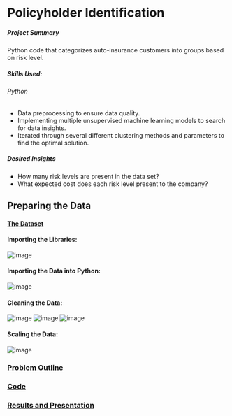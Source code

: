 # Policyholder Identification
##### Project Summary
Python code that categorizes auto-insurance customers into groups based on risk level.
##### Skills Used:
###### Python
* Data preprocessing to ensure data quality.
* Implementing multiple unsupervised machine learning models to search for data insights. 
* Iterated through several different clustering methods and parameters to find the optimal solution. 
##### Desired Insights
* How many risk levels are present in the data set?
* What expected cost does each risk level present to the company?

## Preparing the Data
#### [The Dataset](https://github.com/benjammin97/PolicyholderIdentification/blob/main/auto_policies_2020.csv) 
#### Importing the Libraries:
![image](https://user-images.githubusercontent.com/65525140/212584423-cbb7d171-ef71-4f8e-a498-46ccd8bb39f5.png)

#### Importing the Data into Python:
![image](https://user-images.githubusercontent.com/65525140/212584544-a0497d66-5770-4612-8f22-4fe3c6d8fe35.png)

#### Cleaning the Data:
![image](https://user-images.githubusercontent.com/65525140/212584723-ca92618c-0302-4732-a3e7-4ec8d8696716.png)
![image](https://user-images.githubusercontent.com/65525140/212584827-fc2631bd-8ee5-4049-949c-7864529c6977.png)
![image](https://user-images.githubusercontent.com/65525140/212584980-87128cfd-ffa1-4b14-995d-4ef19cddba1e.png)

#### Scaling the Data:
![image](https://user-images.githubusercontent.com/65525140/212585219-d49f1c71-dcdb-4955-9b5a-0f205db47f6e.png)

### [Problem Outline](https://github.com/benjammin97/PolicyholderIdentification/blob/main/MSC550%20Fall%202021%20Midterm.pdf)
### [Code](https://github.com/benjammin97/PolicyholderIdentification/blob/main/CategorizingPolicyholders.py)

### [Results and Presentation](https://github.com/benjammin97/PolicyholderIdentification/blob/main/Categorizing%20Policyholders%20with%20Unsupervised%20Learning.pptx)
